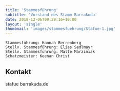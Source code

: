 ```yaml
---
title: 'Stammesführung'
subtitle: 'Vorstand des Stamm Barrakuda'
date: 2018-12-06T09:29:16+10:00
layout: 'single'
thumbnail: 'images/stammesfuehrung/Stafue-1.jpg'
---
```


    Stammesführung: Hannah Berrenberg
    Stellv. Stammesführung: Elias Sedlmayr
    Stellv. Stammesführung: Malte Marziniak
    Schatzmeister: Keenan Christ

## Kontakt
stafue <at> barrakuda.de

